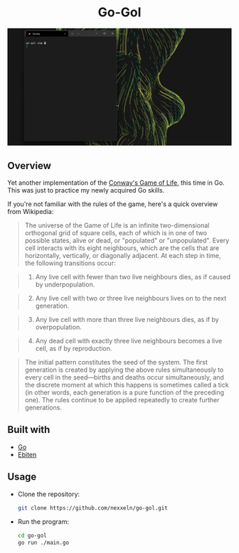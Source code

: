 <h1 align="center">Go-Gol</h1>

![demo](https://github.com/nexxeln/go-gol/blob/main/images/demo.gif?raw=true)

## Overview

Yet another implementation of the [Conway's Game of Life](https://en.wikipedia.org/wiki/Conway%27s_Game_of_Life), this time in Go. This was just to practice my newly acquired Go skills.

If you're not familiar with the rules of the game, here's a quick overview from Wikipedia:

> The universe of the Game of Life is an infinite two-dimensional orthogonal grid of square cells, each of which is in one of two possible states, alive or dead, or "populated" or "unpopulated". Every cell interacts with its eight neighbours, which are the cells that are horizontally, vertically, or diagonally adjacent. At each step in time, the following transitions occur:

> 1.  Any live cell with fewer than two live neighbours dies, as if caused by underpopulation.

> 2.  Any live cell with two or three live neighbours lives on to the next generation.

> 3.  Any live cell with more than three live neighbours dies, as if by overpopulation.

> 4.  Any dead cell with exactly three live neighbours becomes a live cell, as if by reproduction.

> The initial pattern constitutes the seed of the system. The first generation is created by applying the above rules simultaneously to every cell in the seed—births and deaths occur simultaneously, and the discrete moment at which this happens is sometimes called a tick (in other words, each generation is a pure function of the preceding one). The rules continue to be applied repeatedly to create further generations.

## Built with

- [Go](https://golang.org/)
- [Ebiten](https://github.com/hajimehoshi/ebiten)

## Usage

- Clone the repository:

  ```bash
  git clone https://github.com/nexxeln/go-gol.git
  ```

- Run the program:

  ```bash
  cd go-gol
  go run ./main.go
  ```
